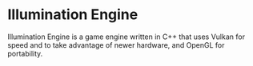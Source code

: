 # Illumination Engine
Illumination Engine is a game engine written in C++ that uses Vulkan for speed and to take advantage of newer hardware, and OpenGL for portability.
